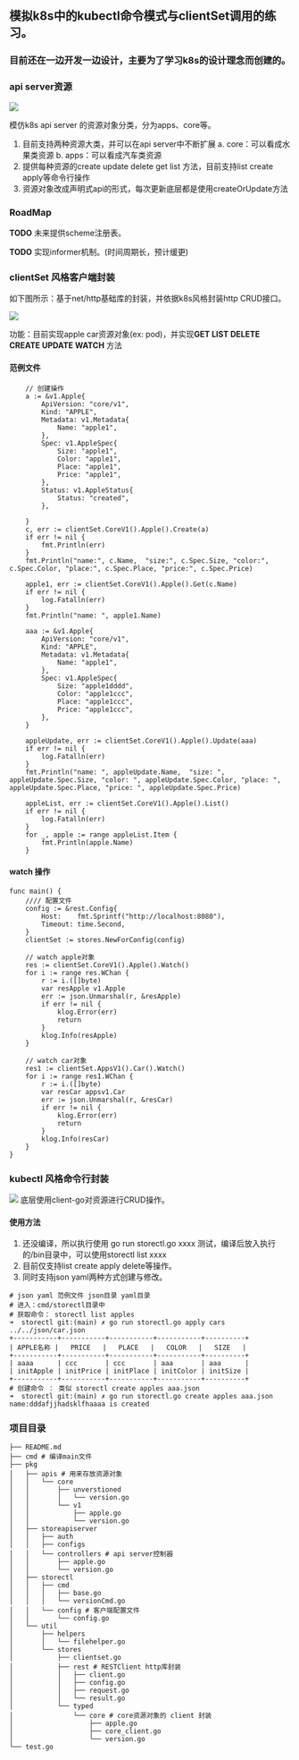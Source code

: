 ## 模拟k8s中的kubectl命令模式与clientSet调用的练习。

### 目前还在一边开发一边设计，主要为了学习k8s的设计理念而创建的。

### api server资源
![](https://github.com/googs1025/imitate-k8s-kubectl-clientSet/blob/main/img/%E6%B5%81%E7%A8%8B%E5%9B%BE1.jpg?raw=true)

模仿k8s api server 的资源对象分类，分为apps、core等。
1. 目前支持两种资源大类，并可以在api server中不断扩展
    a. core：可以看成水果类资源
    b. apps：可以看成汽车类资源
2. 提供每种资源的create update delete get list 方法，目前支持list create apply等命令行操作
3. 资源对象改成声明式api的形式，每次更新底层都是使用createOrUpdate方法
### RoadMap 
**TODO** 未来提供scheme注册表。

**TODO** 实现informer机制。(时间周期长，预计缓更)
### clientSet 风格客户端封装
如下图所示：基于net/http基础库的封装，并依据k8s风格封装http CRUD接口。

![](https://github.com/googs1025/imitate-k8s-kubectl-clientSet/blob/main/img/%E6%B5%81%E7%A8%8B%E5%9B%BE.jpg?raw=true)

功能：目前实现apple car资源对象(ex: pod)，并实现**GET LIST DELETE CREATE UPDATE WATCH** 方法

#### 范例文件
```bigquery
    // 创建操作
	a := &v1.Apple{
		ApiVersion: "core/v1",
		Kind: "APPLE",
		Metadata: v1.Metadata{
			Name: "apple1",
		},
		Spec: v1.AppleSpec{
			Size: "apple1",
			Color: "apple1",
			Place: "apple1",
			Price: "apple1",
		},
		Status: v1.AppleStatus{
			Status: "created",
		},

	}
	c, err := clientSet.CoreV1().Apple().Create(a)
    if err != nil {
		fmt.Println(err)
	}
	fmt.Println("name:", c.Name,  "size:", c.Spec.Size, "color:", c.Spec.Color, "place:", c.Spec.Place, "price:", c.Spec.Price)

	apple1, err := clientSet.CoreV1().Apple().Get(c.Name)
    if err != nil {
		log.Fatalln(err)
	}
	fmt.Println("name: ", apple1.Name)

	aaa := &v1.Apple{
		ApiVersion: "core/v1",
		Kind: "APPLE",
		Metadata: v1.Metadata{
			Name: "apple1",
		},
		Spec: v1.AppleSpec{
			Size: "apple1dddd",
			Color: "apple1ccc",
			Place: "apple1ccc",
			Price: "apple1ccc",
		},
	}

	appleUpdate, err := clientSet.CoreV1().Apple().Update(aaa)
    if err != nil {
		log.Fatalln(err)
	}
	fmt.Println("name: ", appleUpdate.Name,  "size: ", appleUpdate.Spec.Size, "color: ", appleUpdate.Spec.Color, "place: ", appleUpdate.Spec.Place, "price: ", appleUpdate.Spec.Price)

	appleList, err := clientSet.CoreV1().Apple().List()
    if err != nil {
		log.Fatalln(err)
	}
	for _, apple := range appleList.Item {
		fmt.Println(apple.Name)
	}
```

#### watch 操作
```
func main() {
	//// 配置文件
	config := &rest.Config{
		Host:    fmt.Sprintf("http://localhost:8080"),
		Timeout: time.Second,
	}
	clientSet := stores.NewForConfig(config)

	// watch apple对象
	res := clientSet.CoreV1().Apple().Watch()
	for i := range res.WChan {
		r := i.([]byte)
		var resApple v1.Apple
		err := json.Unmarshal(r, &resApple)
		if err != nil {
			klog.Error(err)
			return
		}
		klog.Info(resApple)
	}

	// watch car对象
	res1 := clientSet.AppsV1().Car().Watch()
	for i := range res1.WChan {
		r := i.([]byte)
		var resCar appsv1.Car
		err := json.Unmarshal(r, &resCar)
		if err != nil {
			klog.Error(err)
			return
		}
		klog.Info(resCar)
	}
}
```

### kubectl 风格命令行封装
![](https://github.com/googs1025/imitate-k8s-kubectl-clientSet/blob/main/img/%E6%B5%81%E7%A8%8B%E5%9B%BE11.jpg?raw=true)
底层使用client-go对资源进行CRUD操作。
#### 使用方法
1. 还没编译，所以执行使用 go run storectl.go xxxx 测试，编译后放入执行的/bin目录中，可以使用storectl list xxxx
2. 目前仅支持list create apply delete等操作。
3. 同时支持json yaml两种方式创建与修改。
```bigquery
# json yaml 范例文件 json目录 yaml目录
# 进入：cmd/storectl目录中
# 获取命令： storectl list apples 
➜  storectl git:(main) ✗ go run storectl.go apply cars ../../json/car.json
+-----------+-----------+-----------+-----------+----------+
| APPLE名称 |   PRICE   |   PLACE   |   COLOR   |   SIZE   |
+-----------+-----------+-----------+-----------+----------+
| aaaa      | ccc       | ccc       | aaa       | aaa      |
| initApple | initPrice | initPlace | initColor | initSize |
+-----------+-----------+-----------+-----------+----------+
# 创建命令 ： 类似 storectl create apples aaa.json
➜  storectl git:(main) ✗ go run storectl.go create apples aaa.json
name:dddafjjhadsklfhaaaa is created

```

### 项目目录

```bigquery
├── README.md
├── cmd # 编译main文件
├── pkg
│   ├── apis # 用来存放资源对象
│   │   └── core
│   │       ├── unverstioned
│   │       │   └── version.go
│   │       └── v1
│   │           ├── apple.go
│   │           └── version.go
│   ├── storeapiserver
│   │   ├── auth
│   │   ├── configs
│   │   └── controllers # api server控制器
│   │       ├── apple.go
│   │       └── version.go
│   ├── storectl
│   │   ├── cmd 
│   │   │   ├── base.go
│   │   │   └── versionCmd.go
│   │   └── config # 客户端配置文件
│   │       └── config.go
│   └── util
│       ├── helpers
│       │   └── filehelper.go
│       └── stores
│           ├── clientset.go
│           ├── rest # RESTClient http库封装
│           │   ├── client.go
│           │   ├── config.go
│           │   ├── request.go
│           │   └── result.go
│           └── typed 
│               └── core # core资源对象的 client 封装
│                   ├── apple.go
│                   ├── core_client.go
│                   └── version.go
└── test.go
```
